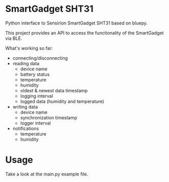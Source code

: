 # SmartGadget SHT31

Python interface to Sensirion SmartGadget SHT31 based on bluepy.

This project provides an API to access the functionality of the SmartGadget via BLE.

What's working so far:
  - connecting/disconnecting
  - reading data
    - device name
    - battery status
    - temperature
    - humidity
    - oldest & newest data timestamp
    - logging interval
    - logged data (humidity and temperature)
  - writing data
    - device name
    - synchronization timestamp
    - logger interval
- notifications
    - temperature
    - humidity

# Usage

Take a look at the main.py example file.
